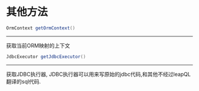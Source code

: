 # 其他方法

<!--sec data-title="getOrmContext()" data-id="getOrmContext1" data-show=true ces-->

```java
OrmContext getOrmContext()
```

------

获取当前ORM映射的上下文

<!--endsec-->

<!--sec data-title="getJdbcExecutor()" data-id="getJdbcExecutor1" data-show=true ces-->

```java
JdbcExecutor getJdbcExecutor()
```

------

获取JDBC执行器, JDBC执行器可以用来写原始的jdbc代码,和其他不经过leapQL翻译的sql代码.

<!--endsec-->
